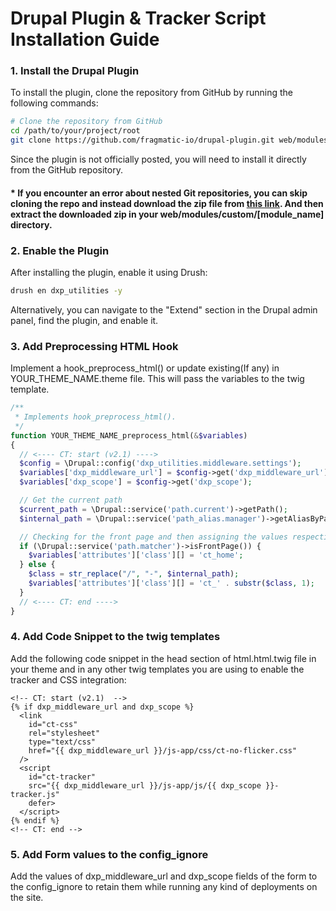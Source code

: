 # Drupal Plugin & Tracker Script Installation Guide

### 1. Install the Drupal Plugin

To install the plugin, clone the repository from GitHub by running the following commands:

```bash
# Clone the repository from GitHub
cd /path/to/your/project/root
git clone https://github.com/fragmatic-io/drupal-plugin.git web/modules/custom/controltower
```

Since the plugin is not officially posted, you will need to install it directly from the GitHub repository.

#### * If you encounter an error about nested Git repositories, you can skip cloning the repo and instead download the zip file from [this link](https://github.com/fragmatic-io/drupal-plugin/releases/download/Name/dxp_utilities.services.zip). And then extract the downloaded zip in your web/modules/custom/[module_name] directory.

### 2. Enable the Plugin

After installing the plugin, enable it using Drush:

```bash
drush en dxp_utilities -y
```

Alternatively, you can navigate to the "Extend" section in the Drupal admin panel, find the plugin, and enable it.


### 3. Add Preprocessing HTML Hook

Implement a hook_preprocess_html() or update existing(If any) in YOUR_THEME_NAME.theme file. This will pass the variables to the twig template.

```php
/**
 * Implements hook_preprocess_html().
 */
function YOUR_THEME_NAME_preprocess_html(&$variables)
{
  // <---- CT: start (v2.1) ---->
  $config = \Drupal::config('dxp_utilities.middleware.settings');
  $variables['dxp_middleware_url'] = $config->get('dxp_middleware_url');
  $variables['dxp_scope'] = $config->get('dxp_scope');

  // Get the current path
  $current_path = \Drupal::service('path.current')->getPath();
  $internal_path = \Drupal::service('path_alias.manager')->getAliasByPath($current_path);

  // Checking for the front page and then assigning the values respectively
  if (\Drupal::service('path.matcher')->isFrontPage()) {
    $variables['attributes']['class'][] = 'ct_home';
  } else {
    $class = str_replace("/", "-", $internal_path);
    $variables['attributes']['class'][] = 'ct_' . substr($class, 1);
  }
  // <---- CT: end ---->
}
```

### 4. Add Code Snippet to the twig templates

Add the following code snippet in the head section of html.html.twig file in your theme and in any other twig templates you are using to enable the tracker and CSS integration:

```twig
<!-- CT: start (v2.1)  -->
{% if dxp_middleware_url and dxp_scope %}
  <link
    id="ct-css"
    rel="stylesheet"
    type="text/css"
    href="{{ dxp_middleware_url }}/js-app/css/ct-no-flicker.css"
  />
  <script
    id="ct-tracker"
    src="{{ dxp_middleware_url }}/js-app/js/{{ dxp_scope }}-tracker.js"
    defer>
  </script>
{% endif %}
<!-- CT: end -->
```
### 5. Add Form values to the config_ignore

Add the values of dxp_middleware_url and dxp_scope fields of the form to the config_ignore to retain them while running any kind of deployments on the site.

